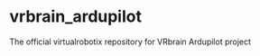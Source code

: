 vrbrain_ardupilot
=================

The official virtualrobotix repository for VRbrain Ardupilot project 
